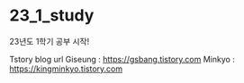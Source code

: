 # 23_1_study
23년도 1학기 공부 시작!

Tstory blog url
Giseung : https://gsbang.tistory.com
Minkyo : https://kingminkyo.tistory.com

